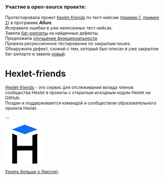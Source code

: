 ### Участие в open-source проекте:
Протестировала проект [hexlet-friends](https://friends.hexlet.io/) по тест-кейсам ([пример 1](https://github.com/Linchuki/testing-hexlet-friends/blob/main/%D0%A2%D0%B5%D1%81%D1%82-%D0%BA%D0%B5%D0%B9%D1%81__%D0%9F%D1%80%D0%BE%D0%B2%D0%B5%D1%80%D0%BA%D0%B0%20%D1%81%D0%BA%D0%BE%D1%80%D0%BE%D1%81%D1%82%D0%B8%20%D1%80%D0%B0%D0%B1%D0%BE%D1%82%D1%8B%20%D1%81%D0%B0%D0%B9%D1%82%D0%B0.PNG), [пример 2](https://github.com/Linchuki/testing-hexlet-friends/blob/main/%D1%82%D0%B5%D1%81%D1%82-%D0%BA%D0%B5%D0%B9%D1%81__%D0%A3%D1%81%D0%BF%D0%B5%D1%88%D0%BD%D1%8B%D0%B9%20%D0%BF%D0%B5%D1%80%D0%B5%D1%85%D0%BE%D0%B4%20%D0%BD%D0%B0%20%D1%81%D1%82%D1%80%D0%B0%D0%BD%D0%B8%D1%86%D1%83%20%D0%9A%D0%BE%D0%BC%D0%BC%D0%B8%D1%82%D1%8B.PNG)) в программе ***Allure***.   
Исправила ошибки в уже написанных тест-кейсах.  
Завела [баг-репорты](https://github.com/Linchuki/testing-hexlet-friends/blob/main/issues.yml) на найденные дефекты.  
Предложила [улучшение функциональности](https://github.com/Hexlet/hexlet-friends/issues/432).   
Провела регрессионное тестирование по закрытым issues.  
Обнаружила дефект, схожий с тем, который был описан в уже закрытом баг-репорте и завела [новый](https://github.com/Linchuki/testing-hexlet-friends/blob/main/reopened_issues.yml).

# Hexlet-friends
[Hexlet-friends](https://friends.hexlet.io/) - это сервис для отслеживания вклада членов сообщества Hexlet в проекты с открытым исходным кодом Hexlet на GitHub.  
Поздан и поддерживается командой и сообществом образовательного проекта Hexlet. 

-- 

[![Hexlet Ltd. logo](https://raw.githubusercontent.com/Hexlet/assets/master/images/hexlet_logo128.png)](https://hexlet.io/pages/about?utm_source=github&utm_medium=link&utm_campaign=hexlet-friends)

[Узнать больше о Хекслет](https://hexlet.io/pages/about?utm_source=github&utm_medium=link&utm_campaign=hexlet-friends).
